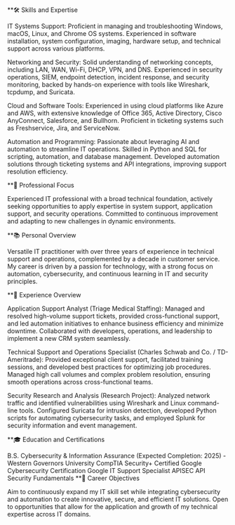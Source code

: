 **🛠️ Skills and Expertise

IT Systems Support: Proficient in managing and troubleshooting Windows, macOS, Linux, and Chrome OS systems. Experienced in software installation, system configuration, imaging, hardware setup, and technical support across various platforms.

Networking and Security: Solid understanding of networking concepts, including LAN, WAN, Wi-Fi, DHCP, VPN, and DNS. Experienced in security operations, SIEM, endpoint detection, incident response, and security monitoring, backed by hands-on experience with tools like Wireshark, tcpdump, and Suricata.

Cloud and Software Tools: Experienced in using cloud platforms like Azure and AWS, with extensive knowledge of Office 365, Active Directory, Cisco AnyConnect, Salesforce, and Bullhorn. Proficient in ticketing systems such as Freshservice, Jira, and ServiceNow.

Automation and Programming: Passionate about leveraging AI and automation to streamline IT operations. Skilled in Python and SQL for scripting, automation, and database management. Developed automation solutions through ticketing systems and API integrations, improving support resolution efficiency.

**🤖 Professional Focus

Experienced IT professional with a broad technical foundation, actively seeking opportunities to apply expertise in system support, application support, and security operations. Committed to continuous improvement and adapting to new challenges in dynamic environments.

**📚 Personal Overview

Versatile IT practitioner with over three years of experience in technical support and operations, complemented by a decade in customer service. My career is driven by a passion for technology, with a strong focus on automation, cybersecurity, and continuous learning in IT and security principles.

**🌟 Experience Overview

Application Support Analyst (Triage Medical Staffing): Managed and resolved high-volume support tickets, provided cross-functional support, and led automation initiatives to enhance business efficiency and minimize downtime. Collaborated with developers, operations, and leadership to implement a new CRM system seamlessly.

Technical Support and Operations Specialist (Charles Schwab and Co. / TD-Ameritrade): Provided exceptional client support, facilitated training sessions, and developed best practices for optimizing job procedures. Managed high call volumes and complex problem resolution, ensuring smooth operations across cross-functional teams.

Security Research and Analysis (Research Project): Analyzed network traffic and identified vulnerabilities using Wireshark and Linux command-line tools. Configured Suricata for intrusion detection, developed Python scripts for automating cybersecurity tasks, and employed Splunk for security information and event management.

**🎓 Education and Certifications

B.S. Cybersecurity & Information Assurance (Expected Completion: 2025) - Western Governors University
CompTIA Security+ Certified
Google Cybersecurity Certification
Google IT Support Specialist
APISEC API Security Fundamentals
**🚀 Career Objectives

Aim to continuously expand my IT skill set while integrating cybersecurity and automation to create innovative, secure, and efficient IT solutions. Open to opportunities that allow for the application and growth of my technical expertise across IT domains.
